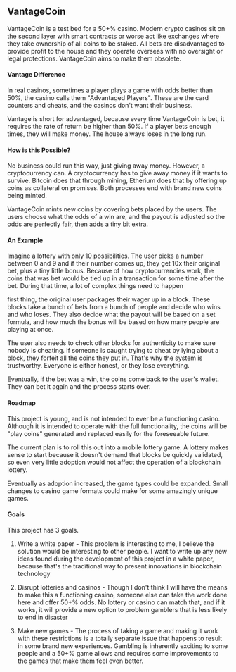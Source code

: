 ## VantageCoin
VantageCoin is a test bed for a 50+% casino.  Modern crypto casinos sit on the second layer with smart contracts or worse act like exchanges where they take ownership of all coins to be staked.  All bets are disadvantaged to provide profit to the house and they operate overseas with no oversight or legal protections.  VantageCoin aims to make them obsolete.

#### Vantage Difference
In real casinos, sometimes a player plays a game with odds better than 50%, the casino calls them "Advantaged Players".  These are the card counters and cheats, and the casinos don't want their business.

Vantage is short for advantaged, because every time VantageCoin is bet, it requires the rate of return be higher than 50%.  If a player bets enough times, they will make money.  The house always loses in the long run.

#### How is this Possible?
No business could run this way, just giving away money. However, a cryptocurrency can.  A cryptocurrency has to give away money if it wants to survive.  Bitcoin does that through mining, Etherium does that by offering up coins as collateral on promises.  Both processes end with brand new coins being minted.

VantageCoin mints new coins by covering bets placed by the users.  The users choose what the odds of a win are, and the payout is adjusted so the odds are perfectly fair, then adds a tiny bit extra.

#### An Example
Imagine a lottery with only 10 possibilities.  The user picks a number between 0 and 9 and if their number comes up, they get 10x their original bet, plus a tiny little bonus.  Because of how cryptocurrencies work, the coins that was bet would be tied up in a transaction for some time after the bet.  During that time, a lot of complex things need to happen

first thing, the original user packages their wager up in a block.  These blocks take a bunch of bets from a bunch of people and decide who wins and who loses.  They also decide what the payout will be based on a set formula, and how much the bonus will be based on how many people are playing at once.

The user also needs to check other blocks for authenticity to make sure nobody is cheating.  If someone is caught trying to cheat by lying about a block, they forfeit all the coins they put in.  That's why the system is trustworthy.  Everyone is either honest, or they lose everything.

Eventually, if the bet was a win, the coins come back to the user's wallet.  They can bet it again and the process starts over.

#### Roadmap
This project is young, and is not intended to ever be a functioning casino.  Although it is intended to operate with the full functionality, the coins will be "play coins" generated and replaced easily for the foreseeable future.

The current plan is to roll this out into a mobile lottery game.  A lottery makes sense to start because it doesn't demand that blocks be quickly validated, so even very little adoption would not affect the operation of a blockchain lottery.

Eventually as adoption increased, the game types could be expanded.  Small changes to casino game formats could make for some amazingly unique games.

#### Goals
This project has 3 goals.

1. Write a white paper - This problem is interesting to me, I believe the solution would be interesting to other people.  I want to write up any new ideas found during the development of this project in a white paper, because that's the traditional way to present innovations in blockchain technology

2. Disrupt lotteries and casinos - Though I don't think I will have the means to make this a functioning casino, someone else can take the work done here and offer 50+% odds.  No lottery or casino can match that, and if it works, it will provide a new option to problem gamblers that is less likely to end in disaster

3. Make new games - The process of taking a game and making it work with these restrictions is a totally separate issue that happens to result in some brand new experiences.  Gambling is inherently exciting to some people and a 50+% game allows and requires some improvements to the games that make them feel even better.
